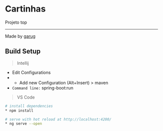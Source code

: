 # Cartinhas

Projeto top

------------
Made by [garug](http://fb.com/allefgarug)

## Build Setup

> Intellij

* Edit Configurations
* + Add new Configuration (Alt+Insert) > maven
* `Command line:` spring-boot:run


> VS Code

``` bash
# install dependencies
* npm install 

# serve with hot reload at http://localhost:4200/
* ng serve --open
```
